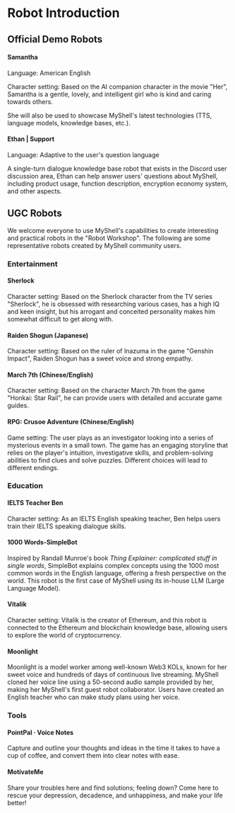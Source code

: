 # Robot Introduction

## Official Demo Robots

#### Samantha

Language: American English

Character setting: Based on the AI companion character in the movie "Her", Samantha is a gentle, lovely, and intelligent girl who is kind and caring towards others.

She will also be used to showcase MyShell's latest technologies (TTS, language models, knowledge bases, etc.).

#### Ethan | Support

Language: Adaptive to the user's question language

A single-turn dialogue knowledge base robot that exists in the Discord user discussion area, Ethan can help answer users' questions about MyShell, including product usage, function description, encryption economy system, and other aspects.

## UGC Robots

We welcome everyone to use MyShell's capabilities to create interesting and practical robots in the "Robot Workshop". The following are some representative robots created by MyShell community users.

### Entertainment

#### Sherlock

Character setting: Based on the Sherlock character from the TV series "Sherlock", he is obsessed with researching various cases, has a high IQ and keen insight, but his arrogant and conceited personality makes him somewhat difficult to get along with.

#### Raiden Shogun (Japanese)

Character setting: Based on the ruler of Inazuma in the game "Genshin Impact", Raiden Shogun has a sweet voice and strong empathy.

#### March 7th (Chinese/English)

Character setting: Based on the character March 7th from the game "Honkai: Star Rail", he can provide users with detailed and accurate game guides.

#### RPG: Crusoe Adventure (Chinese/English)

Game setting: The user plays as an investigator looking into a series of mysterious events in a small town. The game has an engaging storyline that relies on the player's intuition, investigative skills, and problem-solving abilities to find clues and solve puzzles. Different choices will lead to different endings.

### Education

#### IELTS Teacher Ben

Character setting: As an IELTS English speaking teacher, Ben helps users train their IELTS speaking dialogue skills.

#### 1000 Words-SimpleBot

Inspired by Randall Munroe's book _Thing Explainer: complicated stuff in single words_, SimpleBot explains complex concepts using the 1000 most common words in the English language, offering a fresh perspective on the world. This robot is the first case of MyShell using its in-house LLM (Large Language Model).

#### Vitalik

Character setting: Vitalik is the creator of Ethereum, and this robot is connected to the Ethereum and blockchain knowledge base, allowing users to explore the world of cryptocurrency.

#### Moonlight

Moonlight is a model worker among well-known Web3 KOLs, known for her sweet voice and hundreds of days of continuous live streaming. MyShell cloned her voice line using a 50-second audio sample provided by her, making her MyShell's first guest robot collaborator. Users have created an English teacher who can make study plans using her voice.

### Tools

#### PointPal · Voice Notes

Capture and outline your thoughts and ideas in the time it takes to have a cup of coffee, and convert them into clear notes with ease.

#### MotivateMe

Share your troubles here and find solutions; feeling down? Come here to rescue your depression, decadence, and unhappiness, and make your life better!